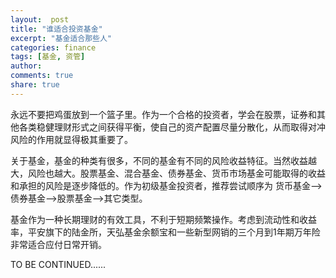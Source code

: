 ```yaml
---
layout:  post
title: "谁适合投资基金"
excerpt: "基金适合那些人"
categories: finance
tags: [基金, 资管]
author: 
comments: true
share: true
---
```



永远不要把鸡蛋放到一个篮子里。作为一个合格的投资者，学会在股票，证券和其他各类稳健理财形式之间获得平衡，使自己的资产配置尽量分散化，从而取得对冲风险的作用就显得极其重要了。    

关于基金，基金的种类有很多，不同的基金有不同的风险收益特征。当然收益越大，风险也越大。股票基金、混合基金、债券基金、货币市场基金可能取得的收益和承担的风险是逐步降低的。作为初级基金投资者，推荐尝试顺序为 货币基金-->债券基金-->股票基金-->其它类型。   

基金作为一种长期理财的有效工具，不利于短期频繁操作。考虑到流动性和收益率，平安旗下的陆金所，天弘基金余额宝和一些新型网销的三个月到1年期万年险非常适合应付日常开销。

TO BE CONTINUED......

<!-- 多说评论框 start -->
<div class="ds-thread" data-thread-key="fund1" data-title="fund1" ></div>
<!-- 多说评论框 end -->
<!-- 多说公共JS代码 start (一个网页只需插入一次) -->
<script type="text/javascript">
var duoshuoQuery = {short_name:"goaheadalvin"};
(function() {
var ds = document.createElement('script');
ds.type = 'text/javascript';ds.async = true;
ds.src = (document.location.protocol == 'https:' ? 'https:' : 'http:') + '//static.duoshuo.com/embed.js';
ds.charset = 'UTF-8';
(document.getElementsByTagName('head')[0] 
|| document.getElementsByTagName('body')[0]).appendChild(ds);
})();
</script>
<!-- 多说公共JS代码 end -->